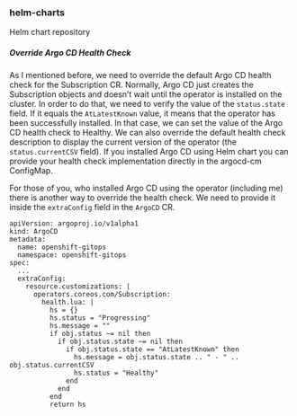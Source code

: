 ### helm-charts
Helm chart repository

##### Override Argo CD Health Check
As I mentioned before, we need to override the default Argo CD health check for the Subscription CR. Normally, Argo CD just creates the Subscription objects and doesn’t wait until the operator is installed on the cluster. In order to do that, we need to verify the value of the `status.state` field. If it equals the `AtLatestKnown` value, it means that the operator has been successfully installed. In that case, we can set the value of the Argo CD health check to Healthy. We can also override the default health check description to display the current version of the operator (the `status.currentCSV` field). If you installed Argo CD using Helm chart you can provide your health check implementation directly in the argocd-cm ConfigMap.

For those of you, who installed Argo CD using the operator (including me) there is another way to override the health check. We need to provide it inside the `extraConfig` field in the `ArgoCD` CR.

~~~
apiVersion: argoproj.io/v1alpha1
kind: ArgoCD
metadata:
  name: openshift-gitops
  namespace: openshift-gitops
spec:
  ...
  extraConfig:
    resource.customizations: |
      operators.coreos.com/Subscription:
        health.lua: |
          hs = {}
          hs.status = "Progressing"
          hs.message = ""
          if obj.status ~= nil then
            if obj.status.state ~= nil then
              if obj.status.state == "AtLatestKnown" then
                hs.message = obj.status.state .. " - " .. obj.status.currentCSV
                hs.status = "Healthy"
              end
            end
          end
          return hs
~~~

